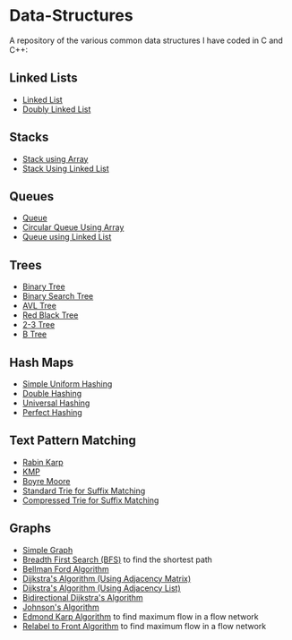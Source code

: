 # Data-Structures

A repository of the various common data structures I have coded in C and C++:

## Linked Lists

- [Linked List](https://github.com/MashuAjmera/Data-Structures/blob/master/linkedlist2.c)
- [Doubly Linked List](https://github.com/MashuAjmera/Data-Structures/blob/master/dll.c)

## Stacks

- [Stack using Array](https://github.com/MashuAjmera/Data-Structures/blob/master/stackarray.c)
- [Stack Using Linked List](https://github.com/MashuAjmera/Data-Structures/blob/master/stackll.c)

## Queues

- [Queue](https://github.com/MashuAjmera/Data-Structures/blob/master/queuearray.c)
- [Circular Queue Using Array](https://github.com/MashuAjmera/Data-Structures/blob/master/queuecarray.c)
- [Queue using Linked List](https://github.com/MashuAjmera/Data-Structures/blob/master/queuell.c)

## Trees

- [Binary Tree](https://github.com/MashuAjmera/Data-Structures/blob/master/binarytree.c)
- [Binary Search Tree](https://github.com/MashuAjmera/Data-Structures/blob/master/bst.c)
- [AVL Tree](https://github.com/MashuAjmera/Data-Structures/blob/master/avl.c)
- [Red Black Tree](https://github.com/MashuAjmera/Data-Structures/blob/master/rbt.cpp)
- [2-3 Tree](https://github.com/MashuAjmera/Data-Structures/blob/master/23tree.cpp)
- [B Tree](https://github.com/MashuAjmera/Data-Structures/blob/master/btree.cpp)

## Hash Maps

- [Simple Uniform Hashing](https://github.com/MashuAjmera/Data-Structures/blob/master/simple-uniform-hashing.cpp)
- [Double Hashing](https://github.com/MashuAjmera/Data-Structures/blob/master/double-hashing.cpp)
- [Universal Hashing](https://github.com/MashuAjmera/Data-Structures/blob/master/universal-hashing.cpp)
- [Perfect Hashing](https://github.com/MashuAjmera/Data-Structures/blob/master/perfect-hashing.cpp)

## Text Pattern Matching

- [Rabin Karp](https://github.com/MashuAjmera/Data-Structures/blob/master/rabin-karp.cpp)
- [KMP](https://github.com/MashuAjmera/Data-Structures/blob/master/kmp.cpp)
- [Boyre Moore](https://github.com/MashuAjmera/Data-Structures/blob/master/boyremoore.cpp)
- [Standard Trie for Suffix Matching](https://github.com/MashuAjmera/Data-Structures/blob/master/standardtrie.cpp)
- [Compressed Trie for Suffix Matching](https://github.com/MashuAjmera/Data-Structures/blob/master/compressedtrie.cpp)

## Graphs

- [Simple Graph](https://github.com/MashuAjmera/Data-Structures/blob/master/graph.c)
- [Breadth First Search (BFS)](https://github.com/MashuAjmera/Data-Structures/blob/master/bfs.cpp) to find the shortest path
- [Bellman Ford Algorithm](https://github.com/MashuAjmera/Data-Structures/blob/master/bellmanford.cpp)
- [Dijkstra's Algorithm (Using Adjacency Matrix)](https://github.com/MashuAjmera/Data-Structures/blob/master/dijkstra-matrix.cpp)
- [Dijkstra's Algorithm (Using Adjacency List)](https://github.com/MashuAjmera/Data-Structures/blob/master/dijkstra-list.cpp)
- [Bidirectional Dijkstra's Algorithm](https://github.com/MashuAjmera/Data-Structures/blob/master/bi-dijkstra.cpp)
- [Johnson's Algorithm](https://github.com/MashuAjmera/Data-Structures/blob/master/johnson.cpp)
- [Edmond Karp Algorithm](https://github.com/MashuAjmera/Data-Structures/blob/master/edmondskarp.cpp) to find maximum flow in a flow network
- [Relabel to Front Algorithm](https://github.com/MashuAjmera/Data-Structures/blob/master/relabeltofront.cpp) to find maximum flow in a flow network
